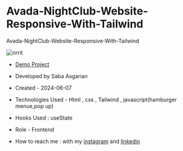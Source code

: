 # Avada-NightClub-Website-Responsive-With-Tailwind


Avada-NightClub-Website-Responsive-With-Tailwind







![nrrit](https://github.com/SabaAsgarian/Avada-NightClub-Website-Responsive-With-Tailwind/assets/166124662/69d598a3-748c-4c2f-9c5c-4aa401088f3d)










- [Demo Project](https://sabaasgarian.github.io/Avada-NightClub-Website-Responsive-With-Tailwind/)

- Developed by Saba Asgarian

- Created - 2024-06-07

- Technologies Used - Html , css , Tailwind , javascript(hamburger menue,pop up)

- Hooks Used : useState 

- Role - Frontend

- How to reach me : with my [instagram](https://www.instagram.com/saba_asgarian_web?igsh=M2Z2dTU3cHFmeW1o&utm_source=qr) and [linkedin](https://www.linkedin.com/in/saba-asgarian-69161088?utm_source=share&utm_campaign=share_via&utm_content=profile&utm_medium=ios_app) 

